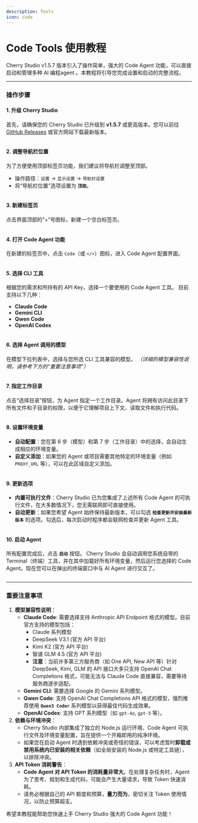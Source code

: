 ```yaml
---
description: Tools
icon: code
---
```


# Code Tools 使用教程

Cherry Studio v1.5.7 版本引入了操作简单，强大的 Code Agent 功能，可以直接启动和管理多种 AI 编程agent 。本教程将引导您完成设置和启动的完整流程。

***

### 操作步骤

#### 1. 升级 Cherry Studio

首先，请确保您的 Cherry Studio 已升级到 **v1.5.7** 或更高版本。您可以前往 [GitHub Releases](https://github.com/CherryHQ/cherry-studio/releases) 或官方网站下载最新版本。

<figure><img src="../.gitbook/assets/image (2) (1).png" alt=""><figcaption></figcaption></figure>

#### 2. 调整导航栏位置

为了方便使用顶部标签页功能，我们建议将导航栏调整至顶部。

* 操作路径：`设置` -> `显示设置` -> `导航栏设置`
* 将“导航栏位置”选项设置为 **`顶部`**。

<figure><img src="../.gitbook/assets/image (1) (1) (1).png" alt=""><figcaption></figcaption></figure>

#### 3. 新建标签页

点击界面顶部的“+”号图标，新建一个空白标签页。

<figure><img src="../.gitbook/assets/image (2) (1) (1).png" alt=""><figcaption></figcaption></figure>

#### 4. 打开 Code Agent 功能

在新建的标签页中，点击 `Code`（或 `</>`）图标，进入 Code Agent 配置界面。

<figure><img src="../.gitbook/assets/image (3).png" alt=""><figcaption></figcaption></figure>

#### 5. 选择 CLI 工具

根据您的需求和所持有的 API Key，选择一个要使用的 Code Agent 工具。 目前支持以下几种：

* **Claude Code**
* **Gemini CLI**
* **Qwen Code**
* **OpenAI Codex**

<figure><img src="../.gitbook/assets/image (4).png" alt=""><figcaption></figcaption></figure>

#### 6. 选择 Agent 调用的模型

在模型下拉列表中，选择与您所选 CLI 工具兼容的模型。 _（详细的模型兼容性说明，请参考下方的“重要注意事项”）_

<figure><img src="../.gitbook/assets/image (5).png" alt=""><figcaption></figcaption></figure>

#### 7. 指定工作目录

点击“选择目录”按钮，为 Agent 指定一个工作目录。Agent 将拥有访问此目录下所有文件和子目录的权限，以便于它理解项目上下文、读取文件和执行代码。

<figure><img src="../.gitbook/assets/image (6).png" alt=""><figcaption></figcaption></figure>

#### 8. 设置环境变量

* **自动配置**：您在第 6 步（模型）和第 7 步（工作目录）中的选择，会自动生成相应的环境变量。
* **自定义添加**：如果您的 Agent 或项目需要其他特定的环境变量（例如 `PROXY_URL` 等），可以在此区域自定义添加。

<figure><img src="../.gitbook/assets/image (7).png" alt=""><figcaption></figcaption></figure>

#### 9. 更新选项

* **内置可执行文件**：Cherry Studio 已为您集成了上述所有 Code Agent 的可执行文件，在大多数情况下，您无需联网即可直接使用。
* **自动更新**：如果您希望 Agent 始终保持最新版本，可以勾选 **`检查更新并安装最新版本`** 的选项。勾选后，每次启动时程序都会联网检查并更新 Agent 工具。

<figure><img src="../.gitbook/assets/image (8).png" alt=""><figcaption></figcaption></figure>

#### 10. 启动 Agent

所有配置完成后，点击 **`启动`** 按钮。 Cherry Studio 会自动调用您系统自带的 Terminal（终端）工具，并在其中加载好所有环境变量，然后运行您选择的 Code Agent。现在您可以在弹出的终端窗口中与 AI Agent 进行交互了。

<figure><img src="../.gitbook/assets/image (9).png" alt=""><figcaption></figcaption></figure>

***

### 重要注意事项

1. **模型兼容性说明**：
   * **Claude Code**: 需要选择支持 Anthropic API Endpoint 格式的模型。目前官方支持的模型包括：
     * Claude 系列模型
     * DeepSeek V3.1 (官方 API 平台)
     * Kimi K2 (官方 API 平台)
     * 智谱 GLM 4.5 (官方 API 平台)
     * **注意**：当前许多第三方服务商（如 One API, New API 等）针对 DeepSeek, Kimi, GLM 的 API 接口大多只支持 OpenAI Chat Completions 格式，可能无法与 Claude Code 直接兼容，需要等待服务商逐步适配。
   * **Gemini CLI**: 需要选择 Google 的 Gemini 系列模型。
   * **Qwen Code**: 支持 OpenAI Chat Completions API 格式的模型，强烈推荐使用 **`Qwen3 Coder`** 系列模型以获得最佳代码生成效果。
   * **OpenAI Codex**: 支持 GPT 系列模型（如 `gpt-4o`, `gpt-5` 等）。
2. **依赖与环境冲突**：
   * Cherry Studio 内部集成了独立的 Node.js 运行环境、Code Agent 可执行文件及环境变量配置，旨在提供一个开箱即用的纯净环境。
   * 如果您在启动 Agent 时遇到依赖冲突或奇怪的错误，可以考虑暂时**卸载或禁用系统内已安装的相关依赖**（如全局安装的 Node.js 或特定工具链），以排除冲突。
3. **API Token 消耗警告**：
   * **Code Agent 对 API Token 的消耗量非常大**。在处理复杂任务时，Agent 为了思考、规划和生成代码，可能会产生大量请求，导致 Token 快速消耗。
   * 请务必根据自己的 API 额度和预算，**量力而为**，密切关注 Token 使用情况，以防止预算超支。

希望本教程能帮助您快速上手 Cherry Studio 强大的 Code Agent 功能！
